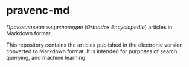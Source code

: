# pravenc-md

*Православная энциклопедия* (*Orthodox Encyclopedia*) articles in Markdown format.

This repository contains the articles published in the electronic version converted to Markdown format. It is intended for purposes of search, querying, and machine learning.

